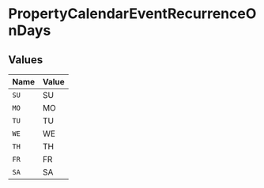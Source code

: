 # PropertyCalendarEventRecurrenceOnDays


## Values

| Name  | Value |
| ----- | ----- |
| `SU`  | SU    |
| `MO`  | MO    |
| `TU`  | TU    |
| `WE`  | WE    |
| `TH`  | TH    |
| `FR`  | FR    |
| `SA`  | SA    |